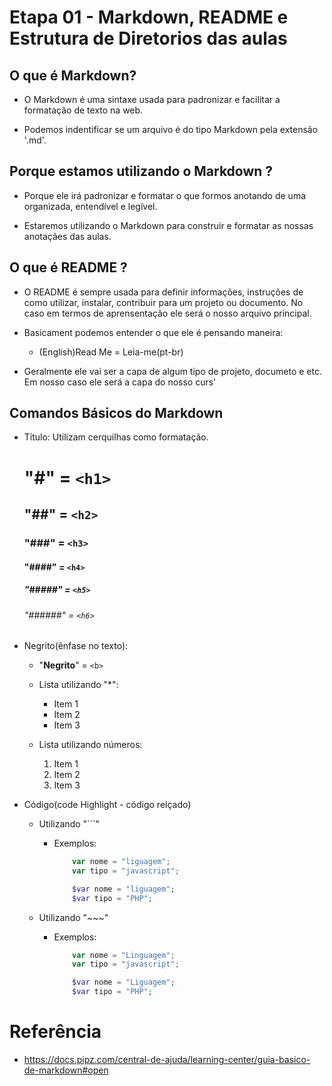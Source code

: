 # Etapa 01 - Markdown, README e Estrutura de Diretorios das aulas  

## O que é Markdown?

- O Markdown é uma sintaxe usada para padronizar e facilitar a formatação de texto na web.

- Podemos indentificar se um arquivo é do tipo Markdown pela extensão '.md'.   

## Porque estamos utilizando o Markdown ?

- Porque ele irá padronizar e formatar o que formos anotando de uma organizada, entendível e legível.
  
- Estaremos utilizando o Markdown para construir e formatar as nossas anotaçães das aulas.

## O que é README ?

- O README é sempre usada para definir informações, instruções de como utilizar, instalar, contribuir para um projeto ou documento. No caso  em termos de aprensentação ele será o nosso arquivo principal. 

-  Basicament podemos entender o que ele é pensando maneira:
    - (English)Read Me = Leia-me(pt-br)
   
- Geralmente ele vai ser a capa de algum tipo de projeto, documeto e etc. Em nosso caso ele será a capa do nosso curs'

## Comandos Básicos do Markdown

- Título: Utilizam cerquilhas como formatação.
  
    # "#" = ``` <h1> ```
    ## "##" = ``` <h2> ```
    ### "###" = ``` <h3> ```
    #### "####" = ``` <h4> ```
    ##### "#####" = ``` <h5> ```
    ###### "######" = ``` <h6> ```

- Negrito(ênfase no texto):
    - "**Negrito**" = ```<b>```

  * Lista utilizando "*":

    * Item 1
    * Item 2
    * Item 3
    
  * Lista utilizando números:
    1. Item 1
    2. Item 2
    3. Item 3
    
- Código(code Highlight - código relçado)
  
  - Utilizando "```"
    - Exemplos:
        ```javascript
            var nome = "liguagem";
            var tipo = "javascript";
        ```   

        ```php
            $var nome = "liguagem";
            $var tipo = "PHP";      
        ```
    
  - Utilizando "~~~"
    - Exemplos:
        ~~~javascript
            var nome = "Linguagem";
            var tipo = "javascript";
        ~~~

        ~~~php
            $var nome = "Liguagem";
            $var tipo = "PHP";
        ~~~


# Referência

-  https://docs.pipz.com/central-de-ajuda/learning-center/guia-basico-de-markdown#open





